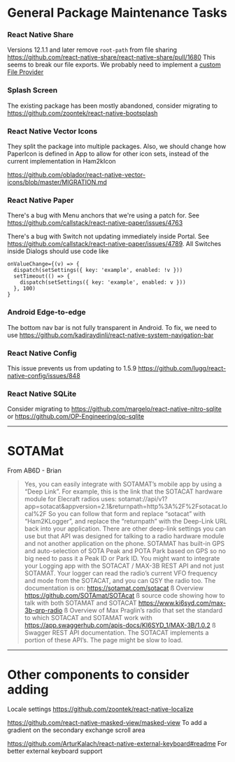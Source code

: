 # General Package Maintenance Tasks


### React Native Share

Versions 12.1.1 and later remove `root-path` from file sharing https://github.com/react-native-share/react-native-share/pull/1680
This seems to break our file exports. We probably need to implement a [custom File Provider](https://react-native-share.github.io/react-native-share/docs/install#adding-your-implementation-of-fileprovider)



### Splash Screen

The existing package has been mostly abandoned, consider migrating to https://github.com/zoontek/react-native-bootsplash



### React Native Vector Icons

They split the package into multiple packages. Also, we should change how PaperIcon is defined in App to allow
for other icon sets, instead of the current implementation in Ham2kIcon

https://github.com/oblador/react-native-vector-icons/blob/master/MIGRATION.md



### React Native Paper

There's a bug with Menu anchors that we're using a patch for.
See https://github.com/callstack/react-native-paper/issues/4763

There's a bug with Switch not updating immediately inside Portal.
See https://github.com/callstack/react-native-paper/issues/4789.
All Switches inside Dialogs should use code like
```
onValueChange={(v) => {
  dispatch(setSettings({ key: 'example', enabled: !v }))
  setTimeout(() => {
    dispatch(setSettings({ key: 'example', enabled: v }))
  }, 100)
}
```


### Android Edge-to-edge

The bottom nav bar is not fully transparent in Android.
To fix, we need to use https://github.com/kadiraydinli/react-native-system-navigation-bar



### React Native Config

This issue prevents us from updating to 1.5.9
https://github.com/lugg/react-native-config/issues/848



### React Native SQLite

Consider migrating to https://github.com/margelo/react-native-nitro-sqlite
or https://github.com/OP-Engineering/op-sqlite



-----

# SOTAMat

From AB6D - Brian

> Yes, you can easily integrate with SOTAMAT’s mobile app by using a “Deep Link”.  For example, this is the link that the SOTACAT hardware module for Elecraft radios uses:
> sotamat://api/v1?app=sotacat&appversion=2.1&returnpath=http%3A%2F%2Fsotacat.local%2F
> So you can follow that form and replace “sotacat” with “Ham2KLogger”, and replace the “returnpath” with the Deep-Link URL back into your application.
> There are other deep-link settings you can use but that API was designed for talking to a radio hardware module and not another application on the phone.  SOTAMAT has built-in GPS and auto-selection of SOTA Peak and POTA Park based on GPS so no big need to pass it a Peak ID or Park ID.
> You might want to integrate your Logging app with the SOTACAT / MAX-3B REST API and not just SOTAMAT.  Your logger can read the radio’s current VFO frequency and mode from the SOTACAT, and you can QSY the radio too.  The documentation is on:
> https://sotamat.com/sotacat  ß Overview
> https://github.com/SOTAmat/SOTAcat   ß source code showing how to talk with both SOTAMAT and SOTACAT
> https://www.ki6syd.com/max-3b-qrp-radio   ß Overview of Max Praglin’s radio that set the standard to which SOTACAT and SOTAMAT work with
> https://app.swaggerhub.com/apis-docs/KI6SYD_1/MAX-3B/1.0.2  ß Swagger REST API documentation.  The SOTACAT implements a portion of these API’s.  The page might be slow to load.



----

# Other components to consider adding

Locale settings
https://github.com/zoontek/react-native-localize

https://github.com/react-native-masked-view/masked-view
To add a gradient on the secondary exchange scroll area

https://github.com/ArturKalach/react-native-external-keyboard#readme
For better external keyboard support

